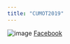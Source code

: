 ```yaml
---
title: "CUMOT2019"
---
```


![image](https://gyazo.com/6bb72f76ecc3bf121cf67e7a86150f69/thumb/1000)
[Facebook](https://www.facebook.com/photo.php?fbid=10216821675163287&set=a.10204042236765314&type=3&theater)
